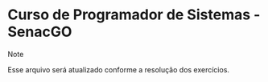 # Curso de Programador de Sistemas - SenacGO

> [!NOTE]
> Esse arquivo será atualizado conforme a resolução dos exercícios.
